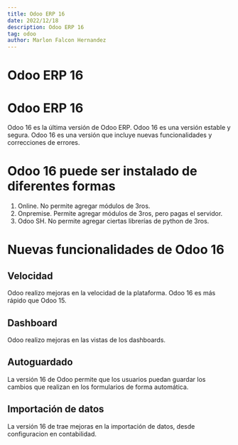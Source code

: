 ```yaml
---
title: Odoo ERP 16
date: 2022/12/18
description: Odoo ERP 16
tag: odoo
author: Marlon Falcon Hernandez
---
```


# Odoo ERP 16

# Odoo ERP 16
Odoo 16 es la última versión de Odoo ERP. Odoo 16 es una versión estable y segura. Odoo 16 es una versión que incluye nuevas funcionalidades y correcciones de errores.

# Odoo 16 puede ser instalado de diferentes formas
1. Online. No permite agregar módulos de 3ros.
2. Onpremise. Permite agregar módulos de 3ros, pero pagas el servidor.
3. Odoo SH. No permite agregar ciertas librerías de python de 3ros.

# Nuevas funcionalidades de Odoo 16
## Velocidad
Odoo realizo mejoras en la velocidad de la plataforma. Odoo 16 es más rápido que Odoo 15.

## Dashboard
Odoo realizo mejoras en las vistas de los dashboards.

## Autoguardado
La versión 16 de Odoo permite que los usuarios puedan guardar los cambios que realizan en los formularios de forma automática.

## Importación de datos
La versión 16 de trae mejoras en la importación de datos, desde configuracion en contabilidad.




